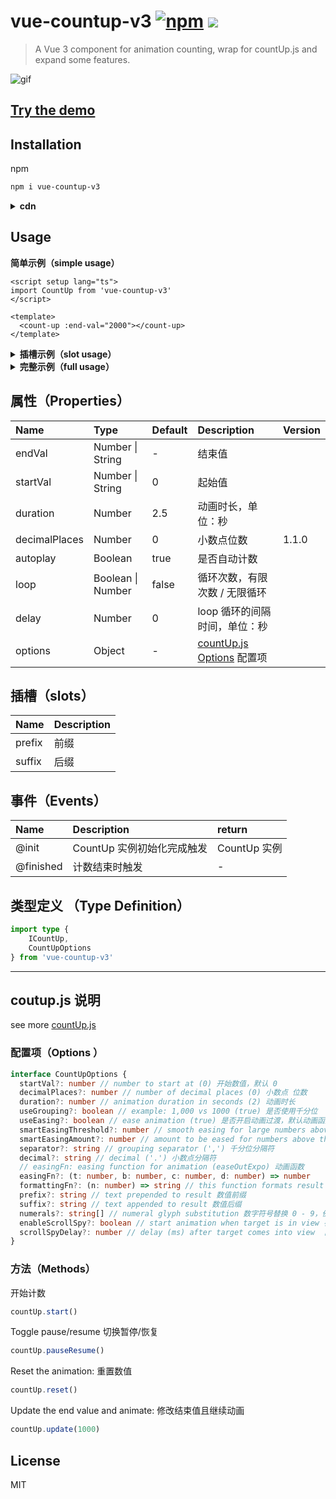# vue-countup-v3 [![npm](https://img.shields.io/npm/v/vue-countup-v3?color=green)](https://www.npmjs.com/package/vue-countup-v3) ![](https://img.shields.io/bundlephobia/min/vue-countup-v3)
    
> A Vue 3 component for animation counting, wrap for countUp.js  and expand some features.

![gif](https://img-blog.csdnimg.cn/b1920b2bf11349bba5cf03fbe1f5e1cf.gif#pic_center)

## [Try the demo](https://jizai1125.github.io/vue-countup-v3/examples/)

## Installation

npm

```bash
npm i vue-countup-v3
```

<details>
<summary><strong>cdn</strong></summary>
cdn 方式引入，暴露的全局变量为 VueCountUp

```html
<!DOCTYPE html>
<html lang="en">
  <body>
    <div id="app">
       <count-up :end-val="2000"></count-up>
    </div>

    <script src="https://unpkg.com/vue@latest"></script>
    <script src="https://unpkg.com/vue-countup-v3@latest/dist/vue-countup-v3.iife.js"></script>
    <script>
        const app = Vue.createApp({})
        app.component('CountUp', VueCountUp)
        app.mount('#app')
    </script>
  </body>
</html>
```

</details>

## Usage

**简单示例（simple usage）**

```vue
<script setup lang="ts">
import CountUp from 'vue-countup-v3'
</script>

<template>
  <count-up :end-val="2000"></count-up>
</template>
```

<details>
<summary><strong>插槽示例（slot usage）</strong></summary>
当 prefix / suffix 需要与数值样式区分开时，可使用插槽的方式取代 options 中的 prefix / suffix 配置。

```html
<script setup lang="ts">
  import CountUp from 'vue-countup-v3'
</script>

<template>
  <count-up :end-val="2000">
    <template #prefix>
      <span style="color: orange">prefix</span>
    </template>
    <template #suffix>
      <span style="color: red">prefix</span>
    </template>
  </count-up>
</template>
```

</details>

<details>
<summary><strong>完整示例（full usage）</strong></summary>

```html
<script setup lang="ts">
  import { ref } from 'vue'
  import CountUp from 'vue-countup-v3'
  import type { ICountUp, CountUpOptions } from 'vue-countup-v3'
  
  const endValueRef = ref(2022.22)
  // coutup.js options
  const options: CountUpOptions = {
    separator: '❤️'
    // ...
  }
  let countUp: ICountUp | undefined
  const onInit = (ctx: ICountUp) => {
    console.log('init', ctx)
    countUp = ctx
  }
  const onFinished = () => {
    console.log('finished')
    countUp?.reset()
  }
</script>

<template>
  <count-up 
    :end-val="endValueRef"
    :duration="2.5"
    :decimal-places="2"
    :options="options"
    :loop="2"
    :delay="2"
    @init="onInit"
    @finished="onFinished"></count-up>
</template>
```

</details>

## 属性（Properties）

|   Name   |       Type       | Default |                             Description                              | Version |
| :------- | :--------------- | :------ | :------------------------------------------------------------------- | :------- |
|  endVal  | Number \| String |    -    |                                结束值                                |  |
| startVal | Number \| String |    0    |                                起始值                                |  |
| duration |      Number      |   2.5   |                          动画时长，单位：秒                          |  |
| decimalPlaces |      Number      |   0   |                          小数点位数                          | 1.1.0 |
| autoplay | Boolean           | true    | 是否自动计数                  |  |
| loop     | Boolean \| Number | false   | 循环次数，有限次数 / 无限循环 |  |
| delay    | Number            | 0       | loop 循环的间隔时间，单位：秒 |  |
| options  |      Object      |    -    | [countUp.js Options](https://github.com/inorganik/countUp.js#usage) 配置项 |  |

## 插槽（slots）

| Name   | Description |
| :----- | :---------- |
| prefix | 前缀        |
| suffix | 后缀        |

## 事件（Events）

| Name      | Description                | return       |
| :-------- | :------------------------- | :----------- |
| @init     | CountUp 实例初始化完成触发 | CountUp 实例 |
| @finished | 计数结束时触发             | -            |

## 类型定义 （Type Definition）

```ts
import type {
    ICountUp,
    CountUpOptions
} from 'vue-countup-v3'
```



---



## coutup.js 说明

see more [countUp.js](https://github.com/inorganik/countUp.js)

### 配置项（**Options** ）

```typescript
interface CountUpOptions {
  startVal?: number // number to start at (0) 开始数值，默认 0
  decimalPlaces?: number // number of decimal places (0) 小数点 位数
  duration?: number // animation duration in seconds (2) 动画时长
  useGrouping?: boolean // example: 1,000 vs 1000 (true) 是否使用千分位
  useEasing?: boolean // ease animation (true) 是否开启动画过渡，默认动画函数为easeOutExpo 
  smartEasingThreshold?: number // smooth easing for large numbers above this if useEasing (999)
  smartEasingAmount?: number // amount to be eased for numbers above threshold (333)
  separator?: string // grouping separator (',') 千分位分隔符
  decimal?: string // decimal ('.') 小数点分隔符
  // easingFn: easing function for animation (easeOutExpo) 动画函数
  easingFn?: (t: number, b: number, c: number, d: number) => number
  formattingFn?: (n: number) => string // this function formats result 格式化结果
  prefix?: string // text prepended to result 数值前缀
  suffix?: string // text appended to result 数值后缀
  numerals?: string[] // numeral glyph substitution 数字符号替换 0 - 9，例如替换为 [a,b,c,d,e,f,g,h,i,j]
  enableScrollSpy?: boolean // start animation when target is in view 在可视范围内才开始动画
  scrollSpyDelay?: number // delay (ms) after target comes into view  目标进入可视范围内后的延迟时间(毫秒)
}
```

### **方法（Methods）**

开始计数

```js
countUp.start()
```

Toggle pause/resume 切换暂停/恢复

```js
countUp.pauseResume()
```

Reset the animation: 重置数值

```js
countUp.reset()
```

Update the end value and animate: 修改结束值且继续动画

```js
countUp.update(1000)
```

## License

MIT
